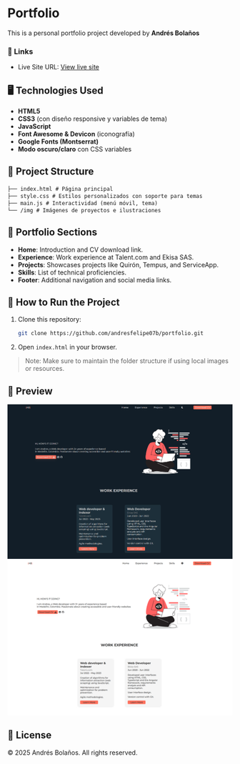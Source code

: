 # Portfolio

This is a personal portfolio project developed by **Andrés Bolaños**

### 🔗 Links

- Live Site URL: [View live site](https://andresfelipe07b.github.io/Frontend-Mentor-Challenge/)

## 🖥️ Technologies Used

- **HTML5**
- **CSS3** (con diseño responsive y variables de tema)
- **JavaScript**
- **Font Awesome & Devicon** (iconografía)
- **Google Fonts (Montserrat)**
- **Modo oscuro/claro** con CSS variables

## 📁 Project Structure

```
├── index.html # Página principal
├── style.css # Estilos personalizados con soporte para temas
├── main.js # Interactividad (menú móvil, tema)
└── /img # Imágenes de proyectos e ilustraciones
```

## 🧠 Portfolio Sections

- **Home**: Introduction and CV download link.
- **Experience**: Work experience at Talent.com and Ekisa SAS.
- **Projects**: Showcases projects like Quirón, Tempus, and ServiceApp.
- **Skills**: List of technical proficiencies.
- **Footer**: Additional navigation and social media links.

## 🚀 How to Run the Project

1. Clone this repository:
   ```bash
   git clone https://github.com/andresfelipe07b/portfolio.git
   ```
2. Open `index.html` in your browser.

> Note: Make sure to maintain the folder structure if using local images or resources.

## 📸 Preview

![Portfolio Screenshot](./img/dark-preview.png)
![Portfolio Screenshot](./img/light-preview.png)

## 📄 License

© 2025 Andrés Bolaños. All rights reserved.
